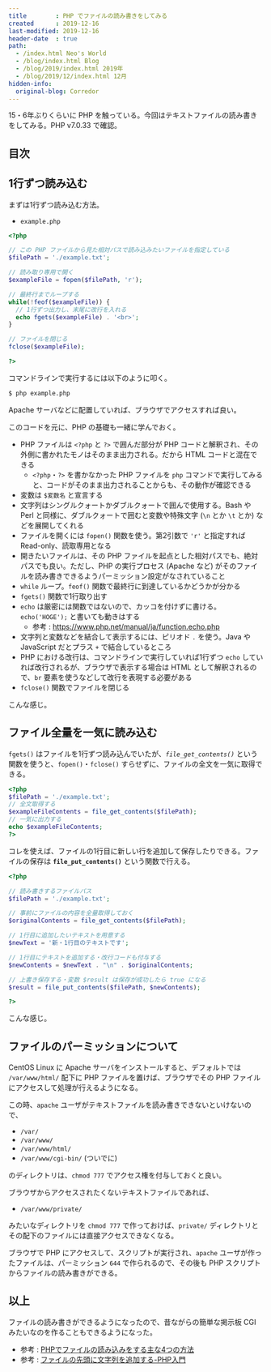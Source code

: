 ```yaml
---
title        : PHP でファイルの読み書きをしてみる
created      : 2019-12-16
last-modified: 2019-12-16
header-date  : true
path:
  - /index.html Neo's World
  - /blog/index.html Blog
  - /blog/2019/index.html 2019年
  - /blog/2019/12/index.html 12月
hidden-info:
  original-blog: Corredor
---
```


15・6年ぶりくらいに PHP を触っている。今回はテキストファイルの読み書きをしてみる。PHP v7.0.33 で確認。

## 目次

## 1行ずつ読み込む

まずは1行ずつ読み込む方法。

- `example.php`

```php
<?php

// この PHP ファイルから見た相対パスで読み込みたいファイルを指定している
$filePath = './example.txt';

// 読み取り専用で開く
$exampleFile = fopen($filePath, 'r');

// 最終行までループする
while(!feof($exampleFile)) {
  // 1行ずつ出力し、末尾に改行を入れる
  echo fgets($exampleFile) . '<br>';
}

// ファイルを閉じる
fclose($exampleFile);

?>
```

コマンドラインで実行するには以下のように叩く。

```bash
$ php example.php
```

Apache サーバなどに配置していれば、ブラウザでアクセスすれば良い。

このコードを元に、PHP の基礎も一緒に学んでおく。

- PHP ファイルは `<?php` と `?>` で囲んだ部分が PHP コードと解釈され、その外側に書かれたモノはそのまま出力される。だから HTML コードと混在できる
  - `<?php`・`?>` を書かなかった PHP ファイルを `php` コマンドで実行してみると、コードがそのまま出力されることからも、その動作が確認できる
- 変数は `$変数名` と宣言する
- 文字列はシングルクォートかダブルクォートで囲んで使用する。Bash や Perl と同様に、ダブルクォートで囲むと変数や特殊文字 (`\n` とか `\t` とか) などを展開してくれる
- ファイルを開くには `fopen()` 関数を使う。第2引数で `'r'` と指定すれば Read-only、読取専用となる
- 開きたいファイルは、その PHP ファイルを起点とした相対パスでも、絶対パスでも良い。ただし、PHP の実行プロセス (Apache など) がそのファイルを読み書きできるようパーミッション設定がなされていること
- `while` ループ。`feof()` 関数で最終行に到達しているかどうかが分かる
- `fgets()` 関数で1行取り出す
- `echo` は厳密には関数ではないので、カッコを付けずに書ける。`echo('HOGE');` と書いても動きはする
  - 参考 : <https://www.php.net/manual/ja/function.echo.php>
- 文字列と変数などを結合して表示するには、ピリオド `.` を使う。Java や JavaScript だとプラス `+` で結合しているところ
- PHP における改行は、コマンドラインで実行していれば1行ずつ `echo` していれば改行されるが、ブラウザで表示する場合は HTML として解釈されるので、`br` 要素を使うなどして改行を表現する必要がある
- `fclose()` 関数でファイルを閉じる

こんな感じ。

## ファイル全量を一気に読み込む

`fgets()` はファイルを1行ずつ読み込んでいたが、*`file_get_contents()`* という関数を使うと、`fopen()`・`fclose()` すらせずに、ファイルの全文を一気に取得できる。

```php
<?php
$filePath = './example.txt';
// 全文取得する
$exampleFileContents = file_get_contents($filePath);
// 一気に出力する
echo $exampleFileContents;
?>
```

コレを使えば、ファイルの1行目に新しい行を追加して保存したりできる。ファイルの保存は **`file_put_contents()`** という関数で行える。

```php
<?php

// 読み書きするファイルパス
$filePath = './example.txt';

// 事前にファイルの内容を全量取得しておく
$originalContents = file_get_contents($filePath);

// 1行目に追加したいテキストを用意する
$newText = '新・1行目のテキストです';

// 1行目にテキストを追加する・改行コードも付与する
$newContents = $newText . "\n" . $originalContents;

// 上書き保存する・変数 $result は保存が成功したら true になる
$result = file_put_contents($filePath, $newContents);

?>
```

こんな感じ。

## ファイルのパーミッションについて

CentOS Linux に Apache サーバをインストールすると、デフォルトでは `/var/www/html/` 配下に PHP ファイルを置けば、ブラウザでその PHP ファイルにアクセスして処理が行えるようになる。

この時、`apache` ユーザがテキストファイルを読み書きできないといけないので、

- `/var/`
- `/var/www/`
- `/var/www/html/`
- `/var/www/cgi-bin/` (ついでに)

のディレクトリは、`chmod 777` でアクセス権を付与しておくと良い。

ブラウザからアクセスされたくないテキストファイルであれば、

- `/var/www/private/`

みたいなディレクトリを `chmod 777` で作っておけば、`private/` ディレクトリとその配下のファイルには直接アクセスできなくなる。

ブラウザで PHP にアクセスして、スクリプトが実行され、`apache` ユーザが作ったファイルは、パーミッション `644` で作られるので、その後も PHP スクリプトからファイルの読み書きができる。

## 以上

ファイルの読み書きができるようになったので、昔ながらの簡単な掲示板 CGI みたいなのを作ることもできるようになった。

- 参考 : [PHPでファイルの読み込みをする主な4つの方法](https://www.flatflag.nir87.com/fgets-810)
- 参考 : [ファイルの先頭に文字列を追加する-PHP入門](https://step-learn.com/php/20141018-addfirstrow.html)
